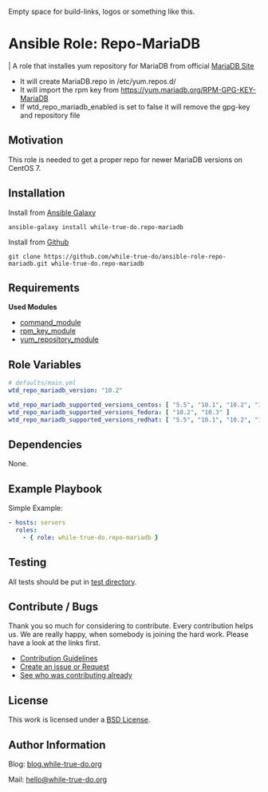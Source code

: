 Empty space for build-links, logos or something like this.

# Ansible Role: Repo-MariaDB
| A role that installes yum repository for MariaDB from official [MariaDB Site](https://downloads.mariadb.org/mariadb/repositories/)

- It will create MariaDB.repo in /etc/yum.repos.d/
- It will import the rpm key from <https://yum.mariadb.org/RPM-GPG-KEY-MariaDB>
- If wtd_repo_mariadb_enabled is set to false it will remove the gpg-key and repository file

## Motivation

This role is needed to get a proper repo for newer MariaDB versions on CentOS 7.

## Installation

Install from [Ansible Galaxy](https://galaxy.ansible.com/while-true-do.repo-mariadb)

```
ansible-galaxy install while-true-do.repo-mariadb
```

Install from [Github](https://github.com/while-true-do/ansible-role-repo-mariadb)

```
git clone https://github.com/while-true-do/ansible-role-repo-mariadb.git while-true-do.repo-mariadb
```

## Requirements

**Used Modules**

-   [command_module](http://docs.ansible.com/ansible/latest/command_module.html)
-   [rpm_key_module](http://docs.ansible.com/ansible/latest/rpm_key_module.html)
-   [yum_repository_module](http://docs.ansible.com/ansible/latest/yum_repository_module.html)

## Role Variables
```yaml
# defaults/main.yml
wtd_repo_mariadb_version: "10.2"

wtd_repo_mariadb_supported_versions_centos: [ "5.5", "10.1", "10.2", "10.3" ]
wtd_repo_mariadb_supported_versions_fedora: [ "10.2", "10.3" ]
wtd_repo_mariadb_supported_versions_redhat: [ "5.5", "10.1", "10.2", "10.3" ]
```

## Dependencies

None.

## Example Playbook

Simple Example:

```yaml
- hosts: servers 
  roles:
    - { role: while-true-do.repo-mariadb }
```

## Testing

All tests should be put in [test directory](./tests/).

## Contribute / Bugs

Thank you so much for considering to contribute. Every contribution helps us.
We are really happy, when somebody is joining the hard work. Please have a look 
at the links first.

-   [Contribution Guidelines](./docs/CONTRIBUTING.md)
-   [Create an issue or Request](https://github.com/while-true-do/ansible-role-repo-mariadb/issues)
-   [See who was contributing already](https://github.com/while-true-do/ansible-role-repo-mariadb/graphs/contributors)

## License
This work is licensed under a [BSD License](https://opensource.org/licenses/BSD-3-Clause).

## Author Information

Blog: [blog.while-true-do.org](https://blog.while-true-do.org)

Mail: [hello@while-true-do.org](mailto:hello@while-true-do.org)
